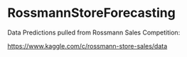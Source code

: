 # RossmannStoreForecasting
Data Predictions pulled from Rossmann Sales Competition:

https://www.kaggle.com/c/rossmann-store-sales/data


